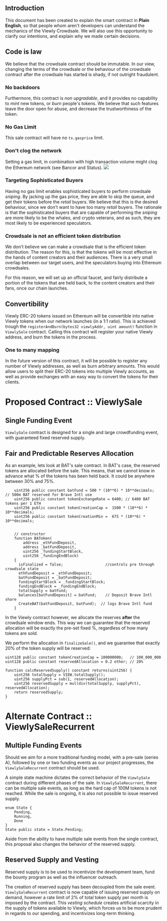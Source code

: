 ## Introduction
This document has been created to explain the smart contract in **Plain English**, so that people whom aren't developers can understand
the mechanics of the Viewly Crowdsale. We will also use this opportunity to clarify our intentions, and explain why we made certain decisions.

## Code is law
We believe that the crowdsale contract should be immutable.
In our view, changing the terms of the crowdsale or the behaviour of the crowdsale contract after the crowdsale has started is shady, if not outright fraudulent.

### No backdoors
Furthermore, this contract is *non upgradable*, and it provides no capability to *mint* new tokens, or *burn* people's tokens.
We believe that such features leave the door open for abuse, and decrease the trustworthiness of the token.

### No Gas Limit
This sale contract will have no `tx.gasprice` limit.

### Don't clog the network
Setting a gas limit, in combination with high transaction volume might clog the Ethereum network (see Bancor and Status).
![](http://i.imgur.com/dlNarkq.png)

### Targeting Sophisticated Buyers
Having no gas limit enables sophisticated buyers to perform crowdsale *sniping*. By jacking up the gas price, they are
able to skip the queue, and get their tokens before the *retail* buyers.
We believe that this is the desired behaviour, since we don't want to have too many *retail* buyers.
The rationale is that the sophisticated buyers that are capable of performing the *sniping* are more likely to be the whales,
and crypto veterans, and as such, they are most likely to be experienced speculators.

### Crowdsale is not an efficient token distribution
We don't believe we can make a crowdsale that is the efficient token distribution.
The reason for this, is that the tokens will be most effective in the hands of content creators and their audiences.
There is a very small overlap between our target users, and the speculators buying into Ethereum crowdsales.

For this reason, we will set up an official faucet, and fairly distribute a portion of the tokens that are held back,
to the content creators and their fans, once our chain launches.

## Convertibility
Viewly ERC-20 tokens issued on Ethereum will be convertible into native Viewly tokens when our network launches (in a 1:1 ratio). This is achieved trough the `registerAndBurn(bytes32 viewlyAddr, uint amount)` function in `ViewlySale` contract. Calling this contract will register your native Viewly address, and burn the tokens in the process.

### One to many mapping
In the future version of this contract, it will be possible to register any number of Viewly addresses, as well as burn arbitrary amounts. This would allow users to split their ERC-20 tokens into multiple Viewly accounts, as well as provide exchanges with an easy way to convert the tokens for their clients.


# Proposed Contract :: ViewlySale

## Single Funding Event
`ViewlySale` contract is designed for a single and large crowdfunding event, with guaranteed
fixed reserved supply.

## Fair and Predictable Reserves Allocation
As an example, lets look at BAT's sale contract. In BAT's case, the reserved tokens are allocated before the sale.
This means, that we cannot know in advance what % of the tokens has been held back. It could be anywhere between 30% and 75%.
```solidity
    uint256 public constant batFund = 500 * (10**6) * 10**decimals;   // 500m BAT reserved for Brave Intl use
    uint256 public constant tokenExchangeRate = 6400; // 6400 BAT tokens per 1 ETH
    uint256 public constant tokenCreationCap =  1500 * (10**6) * 10**decimals;
    uint256 public constant tokenCreationMin =  675 * (10**6) * 10**decimals;


    // constructor
    function BAToken(
        address _ethFundDeposit,
        address _batFundDeposit,
        uint256 _fundingStartBlock,
        uint256 _fundingEndBlock)
    {
      isFinalized = false;                   //controls pre through crowdsale state
      ethFundDeposit = _ethFundDeposit;
      batFundDeposit = _batFundDeposit;
      fundingStartBlock = _fundingStartBlock;
      fundingEndBlock = _fundingEndBlock;
      totalSupply = batFund;
      balances[batFundDeposit] = batFund;    // Deposit Brave Intl share
      CreateBAT(batFundDeposit, batFund);  // logs Brave Intl fund
    }

```


In the Viewly contract however, we allocate the reserves **after** the crowdsale window ends. This way we can guarantee that the reserved allocation will be exactly the pre-set fixed %, regardless of how many tokens are sold.

We perform the allocation in `finalizeSale()`, and we guarantee that exactly 20% of the token supply will be reserved:
```solidity
uint128 public constant tokenCreationCap = 100000000;   // 100_000_000
uint128 public constant reservedAllocation = 0.2 ether; // 20%

function calcReservedSupply() constant returns(uint256) {
    uint256 totalSupply = VIEW.totalSupply();
    uint256 supplyPct = sub(1, reservedAllocation);
    uint256 reservedSupply = mul(div(totalSupply, supplyPct), reservedAllocation);
    return reservedSupply;
}
```


# Alternate Contract :: ViewlySaleRecurrent

## Multiple Funding Events
Should we aim for a more traditional funding model, with a pre-sale (series A), followed by one or two funding events as our project progresses, the `ViewlySaleRecurrent` contract should be used.

A simple state machine dictates the correct behavior of the `ViewlySale` contract during different phases of the sale. In `ViewlySaleRecurrent`, there can be multiple sale events, as long as the hard cap of 100M tokens is not reached. While the sale is ongoing, it is also not possible to issue reserved supply.
```
enum State {
    Pending,
    Running,
    Done
}
State public state = State.Pending;
```

Aside from the ability to have multiple sale events from the single contract, this proposal also changes the behavior of the reserved supply.

## Reserved Supply and Vesting
Reserved supply is to be used to incentivize the development team, fund the bounty program as well as the influencer outreach.

The creation of reserved supply has been decoupled from the sale event. `ViewlySaleRecurrent` contract is now capable of issuing reserved supply on demand, however a rate limit
of 2% of total token supply per month is imposed by the contract.
This *vesting schedule* creates artificial scarcity in the supply of tokens available to Viewly, which forces us to be more prudent in regards to our spending, and incentivizes long-term thinking.
